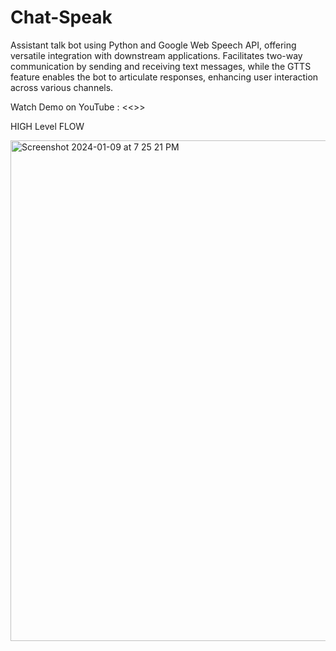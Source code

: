 # Chat-Speak
Assistant talk bot using Python and Google Web Speech API, offering versatile integration with downstream applications. Facilitates two-way communication by sending and receiving text messages, while the GTTS feature enables the bot to articulate responses, enhancing user interaction across various channels.

Watch Demo on YouTube : <<>>

HIGH Level FLOW

<img width="801" alt="Screenshot 2024-01-09 at 7 25 21 PM" src="https://github.com/gaganpreet-parmar/Chat-Speak/assets/156009742/f4cf903f-3384-4fdd-93f6-2bdd25aa9039">



